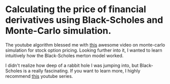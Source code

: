 # Calculating the price of financial derivatives using Black-Scholes and Monte-Carlo simulation. 

The youtube algorithm blessed me with [this](https://www.youtube.com/watch?v=VNdft7460Sg&) awesome video on monte-carlo simulation for stock option pricing. Looking further into it, I wanted to learn intuitively how the Black-Scholes merton model worked. 

I didn't realize how deep of a rabbit hole I was jumping into, but Black-Scholes is a really fascinating. If you want to learn more, I highly recommend [this](https://www.youtube.com/playlist?list=PLeJXxpEi4UA_WEe2LLE5DmhDdqoz_aiNR) youtube series. 